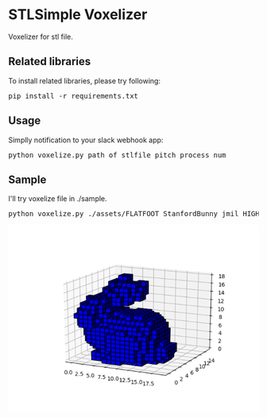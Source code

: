 # STLSimple Voxelizer

Voxelizer for stl file.

## Related libraries
To install related libraries, please try following:
<pre>
pip install -r requirements.txt
</pre>

## Usage
Simplly notification to your slack webhook app:
<pre>
python voxelize.py path_of_stlfile pitch process_num
</pre>

## Sample
I'll try voxelize file in ./sample.

<pre>
python voxelize.py ./assets/FLATFOOT_StanfordBunny_jmil_HIGH_RES_Smoothed.stl 5 4
</pre>

![Voxelized bunny](./sample/voxelized.png)
